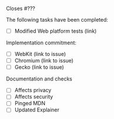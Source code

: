 Closes #???

The following tasks have been completed:

- [ ] Modified Web platform tests (link)

Implementation commitment:

- [ ] WebKit (link to issue)
- [ ] Chromium (link to issue)
- [ ] Gecko (link to issue)

Documentation and checks

- [ ] Affects privacy
- [ ] Affects security
- [ ] Pinged MDN
- [ ] Updated Explainer
